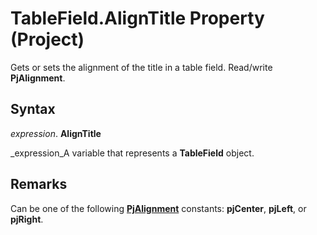 
# TableField.AlignTitle Property (Project)

Gets or sets the alignment of the title in a table field. Read/write  **PjAlignment**.


## Syntax

 _expression_. **AlignTitle**

 _expression_A variable that represents a  **TableField** object.


## Remarks

Can be one of the following  **[PjAlignment](925376b3-c8aa-3326-5693-71dd3510f28c.md)** constants: **pjCenter**,  **pjLeft**, or  **pjRight**. 

